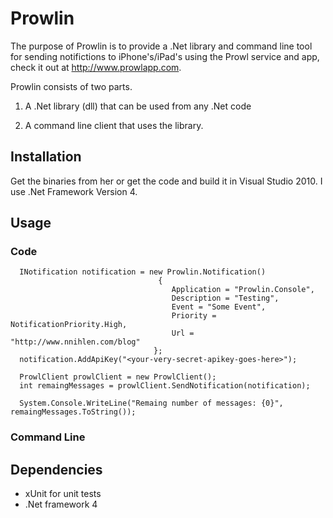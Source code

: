 ﻿Prowlin
========

The purpose of Prowlin is to provide a .Net library and command line tool for sending notifictions to iPhone's/iPad's using the Prowl service and app, check it out at http://www.prowlapp.com.

Prowlin consists of two parts. 

1) A .Net library (dll) that can be used from any .Net code

2) A command line client that uses the library.

Installation
------------

Get the binaries from her or get the code and build it in Visual Studio 2010. I use .Net Framework Version 4.

Usage
--------
### Code


      INotification notification = new Prowlin.Notification()
	                                 {
 	                                    Application = "Prowlin.Console",
 	                                    Description = "Testing",
 	                                    Event = "Some Event",
 	                                    Priority = NotificationPriority.High,
 	                                    Url = "http://www.nnihlen.com/blog"
 	                                };
	  notification.AddApiKey("<your-very-secret-apikey-goes-here>");

	  ProwlClient prowlClient = new ProwlClient();
	  int remaingMessages = prowlClient.SendNotification(notification);
	
	  System.Console.WriteLine("Remaing number of messages: {0}", remaingMessages.ToString());



### Command Line


Dependencies
------------

* xUnit for unit tests
* .Net framework 4

